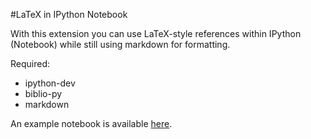 #LaTeX in IPython Notebook

With this extension you can use LaTeX-style references within IPython (Notebook)  while still using markdown for formatting.

Required:

* ipython-dev
* biblio-py
* markdown

An example notebook is available [here](http://nbviewer.ipython.org/6080008/ipyBibtex.ipynb).